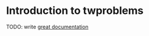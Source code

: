 # Introduction to twproblems

TODO: write [great documentation](http://jacobian.org/writing/great-documentation/what-to-write/)
